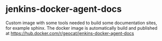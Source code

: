 # jenkins-docker-agent-docs

Custom image with some tools needed to build some documentation sites, for example sphinx.
The docker image is automatically build and published at https://hub.docker.com/r/geocat/jenkins-docker-agent-docs
